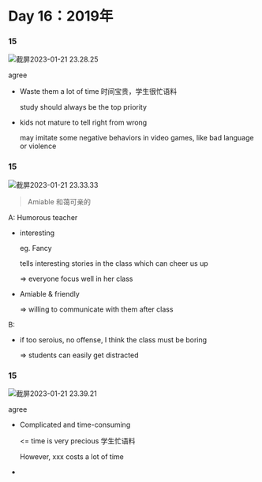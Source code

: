 # Day 16：2019年



### 15

![截屏2023-01-21 23.28.25](https://xingqiu-tuchuang-1256524210.cos.ap-shanghai.myqcloud.com/3978/%E6%88%AA%E5%B1%8F2023-01-21%2023.28.25.png)

agree

- Waste them a lot of time 时间宝贵，学生很忙语料

  study should always be the top priority

- kids not mature to tell right from wrong

  may imitate some negative behaviors in video games, like bad language or violence



### 15

![截屏2023-01-21 23.33.33](https://xingqiu-tuchuang-1256524210.cos.ap-shanghai.myqcloud.com/3978/%E6%88%AA%E5%B1%8F2023-01-21%2023.33.33.png)

> Amiable 和蔼可亲的

A: Humorous teacher

- interesting

  eg. Fancy

  tells interesting stories in the class which can cheer us up

  => everyone focus well in her class

- Amiable & friendly

  => willing to communicate with them after class

B:

- if too seroius, no offense, I think the class must be boring

  => students can easily get distracted





### 15

![截屏2023-01-21 23.39.21](https://xingqiu-tuchuang-1256524210.cos.ap-shanghai.myqcloud.com/3978/%E6%88%AA%E5%B1%8F2023-01-21%2023.39.21.png)

agree

- Complicated and time-consuming

  <= time is very precious 学生忙语料

  However, xxx costs a lot of time

- 